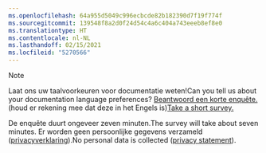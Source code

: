 ```yaml
---
ms.openlocfilehash: 64a955d5049c996ecbcde82b182390d7f19f774f
ms.sourcegitcommit: 139548f8a2d0f24d54c4a6c404a743eeeb8ef8e0
ms.translationtype: HT
ms.contentlocale: nl-NL
ms.lasthandoff: 02/15/2021
ms.locfileid: "5270566"
---
```

> [!NOTE]
><span data-ttu-id="38d1d-101">Laat ons uw taalvoorkeuren voor documentatie weten!</span><span class="sxs-lookup"><span data-stu-id="38d1d-101">Can you tell us about your documentation language preferences?</span></span> <span data-ttu-id="38d1d-102">[Beantwoord een korte enquête.](https://aka.ms/BAG_Docs_Language_Survey) (houd er rekening mee dat deze in het Engels is)</span><span class="sxs-lookup"><span data-stu-id="38d1d-102">[Take a short survey.](https://aka.ms/BAG_Docs_Language_Survey)</span></span>
>
><span data-ttu-id="38d1d-103">De enquête duurt ongeveer zeven minuten.</span><span class="sxs-lookup"><span data-stu-id="38d1d-103">The survey will take about seven minutes.</span></span> <span data-ttu-id="38d1d-104">Er worden geen persoonlijke gegevens verzameld ([privacyverklaring](https://go.microsoft.com/fwlink/?LinkId=521839)).</span><span class="sxs-lookup"><span data-stu-id="38d1d-104">No personal data is collected ([privacy statement](https://go.microsoft.com/fwlink/?LinkId=521839)).</span></span>
